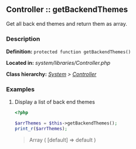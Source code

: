 
Controller :: getBackendThemes
-------------------------------------------

Get all back end themes and return them as array.


### Description ###

**Definition:** `protected function getBackendThemes()`

**Located in:** *system/libraries/Controller.php*

**Class hierarchy:** *[System](../System.php) > [Controller](../Controller.php)*


### Examples ###

1. Display a list of back end themes

	```php
	<?php

	$arrThemes = $this->getBackendThemes();
	print_r($arrThemes);
	```
	> Array ( [default] => default )
